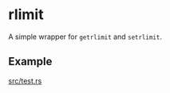 # rlimit

A simple wrapper for `getrlimit` and `setrlimit`.

## Example

[src/test.rs](https://github.com/Nugine/rlimit/blob/master/src/test.rs)
